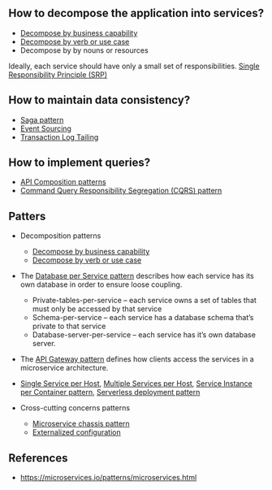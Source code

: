 ## How to decompose the application into services?
- [Decompose by business capability](https://microservices.io/patterns/decomposition/decompose-by-business-capability.html)
- [Decompose by verb or use case](https://microservices.io/patterns/decomposition/decompose-by-subdomain.html)
- Decompose by by nouns or resources

Ideally, each service should have only a small set of responsibilities. [Single Responsibility Principle (SRP)](http://www.objectmentor.com/resources/articles/srp.pdf)

## How to maintain data consistency?
- [Saga pattern](https://microservices.io/patterns/data/saga.html)
- [Event Sourcing](https://microservices.io/patterns/data/event-sourcing.html)
- [Transaction Log Tailing](https://microservices.io/patterns/data/transaction-log-tailing.html)

## How to implement queries?
- [API Composition patterns](https://microservices.io/patterns/data/api-composition.html)
- [Command Query Responsibility Segregation (CQRS) pattern](https://microservices.io/patterns/data/cqrs.html)


## Patters
- Decomposition patterns
  - [Decompose by business capability](https://microservices.io/patterns/decomposition/decompose-by-business-capability.html)
  - [Decompose by verb or use case](https://microservices.io/patterns/decomposition/decompose-by-subdomain.html)
  
- The [Database per Service pattern](https://microservices.io/patterns/data/database-per-service.html) describes how each service has its own database in order to ensure loose coupling.
  - Private-tables-per-service – each service owns a set of tables that must only be accessed by that service
  - Schema-per-service – each service has a database schema that’s private to that service
  - Database-server-per-service – each service has it’s own database server.
  
 - The [API Gateway pattern](https://microservices.io/patterns/apigateway.html) defines how clients access the services in a microservice architecture.
 
 - [Single Service per Host](https://microservices.io/patterns/deployment/single-service-per-host.html), [Multiple Services per Host](https://microservices.io/patterns/deployment/multiple-services-per-host.html), [Service Instance per Container pattern](https://microservices.io/patterns/deployment/service-per-container.html), [Serverless deployment pattern](https://microservices.io/patterns/deployment/serverless-deployment.html)
 
 - Cross-cutting concerns patterns
   - [Microservice chassis pattern](https://microservices.io/patterns/microservice-chassis.html)
   - [Externalized configuration](https://microservices.io/patterns/externalized-configuration.html)

## References
- https://microservices.io/patterns/microservices.html
